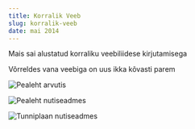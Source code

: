 ```yaml
---
title: Korralik Veeb
slug: korralik-veeb
date: mai 2014
---
```


Mais sai alustatud korraliku veebiliidese kirjutamisega

Võrreldes vana veebiga on uus ikka kõvasti parem

![Pealeht arvutis](http://i.imgur.com/R4LiY4C.png)

![Pealeht nutiseadmes](http://i.imgur.com/bRJjdcV.png)

![Tunniplaan nutiseadmes](http://i.imgur.com/6TkRCAD.png)


